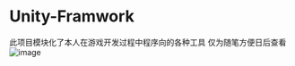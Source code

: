 # Unity-Framwork
此项目模块化了本人在游戏开发过程中程序向的各种工具
仅为随笔方便日后查看
![image](https://user-images.githubusercontent.com/71002504/161741086-28703539-d848-4759-9e4c-e804859524af.png)
